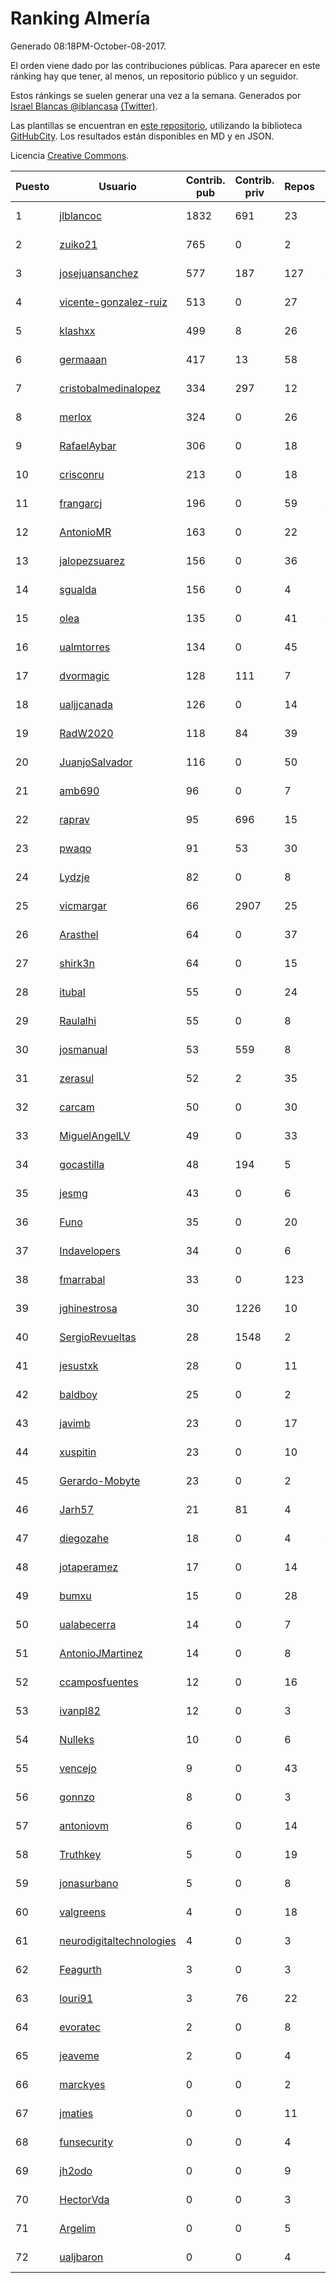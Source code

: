 # Ranking Almería

Generado 08:18PM-October-08-2017.

El orden viene dado por las contribuciones públicas. Para aparecer en este ránking hay que tener, al menos, un repositorio público y un seguidor.

Estos ránkings se suelen generar una vez a la semana. Generados por [Israel Blancas @iblancasa](https://github.com/iblancasa/) [(Twitter)](https://twitter.com/iblancasa).

Las plantillas se encuentran en [este repositorio](https://github.com/iblancasa/GH-Spanish-Ranking), utilizando la biblioteca [GitHubCity](https://github.com/iblancasa/GitHubCity). Los resultados están disponibles en MD y en JSON.

Licencia [Creative Commons](https://creativecommons.org/licenses/by/4.0/).

| Puesto   |  Usuario  | Contrib. pub | Contrib. priv |Repos| Followers | Desde |  Avatar  |
|----------|-----------|--------------|---------------|-----|-----------|-------|----------|
|1|[jlblancoc](https://github.com/jlblancoc)|1832|691|23|148|2013-09-19|![jlblancoc](https://avatars0.githubusercontent.com/u/5497818)|
|2|[zuiko21](https://github.com/zuiko21)|765|0|2|2|2012-12-28|![zuiko21](https://avatars3.githubusercontent.com/u/3143243)|
|3|[josejuansanchez](https://github.com/josejuansanchez)|577|187|127|47|2011-07-01|![josejuansanchez](https://avatars0.githubusercontent.com/u/888481)|
|4|[vicente-gonzalez-ruiz](https://github.com/vicente-gonzalez-ruiz)|513|0|27|20|2015-01-22|![vicente-gonzalez-ruiz](https://avatars0.githubusercontent.com/u/10660795)|
|5|[klashxx](https://github.com/klashxx)|499|8|26|17|2010-07-28|![klashxx](https://avatars0.githubusercontent.com/u/346759)|
|6|[germaaan](https://github.com/germaaan)|417|13|58|116|2013-09-23|![germaaan](https://avatars1.githubusercontent.com/u/5518719)|
|7|[cristobalmedinalopez](https://github.com/cristobalmedinalopez)|334|297|12|18|2015-03-05|![cristobalmedinalopez](https://avatars2.githubusercontent.com/u/11335170)|
|8|[merlox](https://github.com/merlox)|324|0|26|6|2015-07-18|![merlox](https://avatars3.githubusercontent.com/u/13392096)|
|9|[RafaelAybar](https://github.com/RafaelAybar)|306|0|18|15|2016-08-24|![RafaelAybar](https://avatars3.githubusercontent.com/u/21227176)|
|10|[crisconru](https://github.com/crisconru)|213|0|18|20|2013-10-09|![crisconru](https://avatars0.githubusercontent.com/u/5649085)|
|11|[frangarcj](https://github.com/frangarcj)|196|0|59|44|2010-09-15|![frangarcj](https://avatars1.githubusercontent.com/u/399894)|
|12|[AntonioMR](https://github.com/AntonioMR)|163|0|22|6|2014-05-13|![AntonioMR](https://avatars3.githubusercontent.com/u/7569487)|
|13|[jalopezsuarez](https://github.com/jalopezsuarez)|156|0|36|10|2010-05-18|![jalopezsuarez](https://avatars2.githubusercontent.com/u/280283)|
|14|[sgualda](https://github.com/sgualda)|156|0|4|2|2016-06-16|![sgualda](https://avatars3.githubusercontent.com/u/19980894)|
|15|[olea](https://github.com/olea)|135|0|41|44|2009-10-18|![olea](https://avatars2.githubusercontent.com/u/141267)|
|16|[ualmtorres](https://github.com/ualmtorres)|134|0|45|13|2012-11-21|![ualmtorres](https://avatars3.githubusercontent.com/u/2856222)|
|17|[dvormagic](https://github.com/dvormagic)|128|111|7|3|2016-03-15|![dvormagic](https://avatars3.githubusercontent.com/u/17849198)|
|18|[ualjjcanada](https://github.com/ualjjcanada)|126|0|14|9|2015-04-16|![ualjjcanada](https://avatars1.githubusercontent.com/u/11983068)|
|19|[RadW2020](https://github.com/RadW2020)|118|84|39|17|2014-08-24|![RadW2020](https://avatars1.githubusercontent.com/u/8538542)|
|20|[JuanjoSalvador](https://github.com/JuanjoSalvador)|116|0|50|51|2013-07-21|![JuanjoSalvador](https://avatars1.githubusercontent.com/u/5058655)|
|21|[amb690](https://github.com/amb690)|96|0|7|2|2016-03-15|![amb690](https://avatars3.githubusercontent.com/u/17849212)|
|22|[raprav](https://github.com/raprav)|95|696|15|16|2009-03-12|![raprav](https://avatars1.githubusercontent.com/u/62855)|
|23|[pwaqo](https://github.com/pwaqo)|91|53|30|12|2012-06-30|![pwaqo](https://avatars3.githubusercontent.com/u/1909548)|
|24|[Lydzje](https://github.com/Lydzje)|82|0|8|2|2016-02-20|![Lydzje](https://avatars1.githubusercontent.com/u/17357136)|
|25|[vicmargar](https://github.com/vicmargar)|66|2907|25|24|2008-11-18|![vicmargar](https://avatars1.githubusercontent.com/u/35163)|
|26|[Arasthel](https://github.com/Arasthel)|64|0|37|78|2010-11-14|![Arasthel](https://avatars0.githubusercontent.com/u/480955)|
|27|[shirk3n](https://github.com/shirk3n)|64|0|15|2|2014-01-27|![shirk3n](https://avatars0.githubusercontent.com/u/6516842)|
|28|[itubal](https://github.com/itubal)|55|0|24|6|2008-05-29|![itubal](https://avatars1.githubusercontent.com/u/11919)|
|29|[Raulalhi](https://github.com/Raulalhi)|55|0|8|2|2015-12-01|![Raulalhi](https://avatars0.githubusercontent.com/u/16103966)|
|30|[josmanual](https://github.com/josmanual)|53|559|8|2|2015-02-23|![josmanual](https://avatars1.githubusercontent.com/u/11162684)|
|31|[zerasul](https://github.com/zerasul)|52|2|35|25|2013-11-29|![zerasul](https://avatars1.githubusercontent.com/u/6067824)|
|32|[carcam](https://github.com/carcam)|50|0|30|14|2012-05-01|![carcam](https://avatars2.githubusercontent.com/u/1695138)|
|33|[MiguelAngelLV](https://github.com/MiguelAngelLV)|49|0|33|14|2011-02-25|![MiguelAngelLV](https://avatars3.githubusercontent.com/u/638110)|
|34|[gocastilla](https://github.com/gocastilla)|48|194|5|6|2016-07-20|![gocastilla](https://avatars1.githubusercontent.com/u/20567140)|
|35|[jesmg](https://github.com/jesmg)|43|0|6|10|2014-06-25|![jesmg](https://avatars2.githubusercontent.com/u/7987855)|
|36|[Funo](https://github.com/Funo)|35|0|20|2|2013-09-10|![Funo](https://avatars0.githubusercontent.com/u/5426414)|
|37|[Indavelopers](https://github.com/Indavelopers)|34|0|6|13|2012-09-06|![Indavelopers](https://avatars2.githubusercontent.com/u/2288761)|
|38|[fmarrabal](https://github.com/fmarrabal)|33|0|123|5|2012-11-09|![fmarrabal](https://avatars2.githubusercontent.com/u/2758972)|
|39|[jghinestrosa](https://github.com/jghinestrosa)|30|1226|10|6|2014-03-20|![jghinestrosa](https://avatars3.githubusercontent.com/u/7010036)|
|40|[SergioRevueltas](https://github.com/SergioRevueltas)|28|1548|2|9|2014-03-12|![SergioRevueltas](https://avatars0.githubusercontent.com/u/6931657)|
|41|[jesustxk](https://github.com/jesustxk)|28|0|11|9|2014-07-01|![jesustxk](https://avatars1.githubusercontent.com/u/8038664)|
|42|[baldboy](https://github.com/baldboy)|25|0|2|5|2011-01-03|![baldboy](https://avatars3.githubusercontent.com/u/545420)|
|43|[javimb](https://github.com/javimb)|23|0|17|19|2012-02-05|![javimb](https://avatars2.githubusercontent.com/u/1410846)|
|44|[xuspitin](https://github.com/xuspitin)|23|0|10|5|2014-09-12|![xuspitin](https://avatars3.githubusercontent.com/u/8753302)|
|45|[Gerardo-Mobyte](https://github.com/Gerardo-Mobyte)|23|0|2|3|2015-12-12|![Gerardo-Mobyte](https://avatars1.githubusercontent.com/u/16266332)|
|46|[Jarh57](https://github.com/Jarh57)|21|81|4|6|2013-02-12|![Jarh57](https://avatars3.githubusercontent.com/u/3541308)|
|47|[diegozahe](https://github.com/diegozahe)|18|0|4|4|2016-09-02|![diegozahe](https://avatars0.githubusercontent.com/u/21882800)|
|48|[jotaperamez](https://github.com/jotaperamez)|17|0|14|10|2015-01-13|![jotaperamez](https://avatars3.githubusercontent.com/u/10507381)|
|49|[bumxu](https://github.com/bumxu)|15|0|28|6|2012-05-15|![bumxu](https://avatars0.githubusercontent.com/u/1742635)|
|50|[ualabecerra](https://github.com/ualabecerra)|14|0|7|9|2011-01-11|![ualabecerra](https://avatars3.githubusercontent.com/u/558072)|
|51|[AntonioJMartinez](https://github.com/AntonioJMartinez)|14|0|8|9|2013-01-30|![AntonioJMartinez](https://avatars1.githubusercontent.com/u/3426426)|
|52|[ccamposfuentes](https://github.com/ccamposfuentes)|12|0|16|8|2013-12-16|![ccamposfuentes](https://avatars1.githubusercontent.com/u/6200116)|
|53|[ivanpl82](https://github.com/ivanpl82)|12|0|3|5|2016-04-13|![ivanpl82](https://avatars1.githubusercontent.com/u/18446323)|
|54|[Nulleks](https://github.com/Nulleks)|10|0|6|2|2016-02-23|![Nulleks](https://avatars1.githubusercontent.com/u/17429698)|
|55|[vencejo](https://github.com/vencejo)|9|0|43|17|2013-05-11|![vencejo](https://avatars3.githubusercontent.com/u/4402394)|
|56|[gonnzo](https://github.com/gonnzo)|8|0|3|2|2015-09-30|![gonnzo](https://avatars0.githubusercontent.com/u/14915357)|
|57|[antoniovm](https://github.com/antoniovm)|6|0|14|8|2014-03-17|![antoniovm](https://avatars0.githubusercontent.com/u/6975327)|
|58|[Truthkey](https://github.com/Truthkey)|5|0|19|5|2011-01-15|![Truthkey](https://avatars2.githubusercontent.com/u/565739)|
|59|[jonasurbano](https://github.com/jonasurbano)|5|0|8|8|2011-07-31|![jonasurbano](https://avatars0.githubusercontent.com/u/950088)|
|60|[valgreens](https://github.com/valgreens)|4|0|18|20|2011-07-08|![valgreens](https://avatars1.githubusercontent.com/u/903263)|
|61|[neurodigitaltechnologies](https://github.com/neurodigitaltechnologies)|4|0|3|3|2013-12-28|![neurodigitaltechnologies](https://avatars0.githubusercontent.com/u/6275593)|
|62|[Feagurth](https://github.com/Feagurth)|3|0|3|7|2013-11-21|![Feagurth](https://avatars0.githubusercontent.com/u/6003799)|
|63|[louri91](https://github.com/louri91)|3|76|22|19|2014-11-16|![louri91](https://avatars2.githubusercontent.com/u/9786318)|
|64|[evoratec](https://github.com/evoratec)|2|0|8|2|2010-11-21|![evoratec](https://avatars0.githubusercontent.com/u/490450)|
|65|[jeaveme](https://github.com/jeaveme)|2|0|4|12|2014-04-17|![jeaveme](https://avatars0.githubusercontent.com/u/7329741)|
|66|[marckyes](https://github.com/marckyes)|0|0|2|2|2010-09-27|![marckyes](https://avatars0.githubusercontent.com/u/417513)|
|67|[jmaties](https://github.com/jmaties)|0|0|11|6|2009-07-30|![jmaties](https://avatars3.githubusercontent.com/u/110144)|
|68|[funsecurity](https://github.com/funsecurity)|0|0|4|10|2014-03-30|![funsecurity](https://avatars2.githubusercontent.com/u/7109970)|
|69|[jh2odo](https://github.com/jh2odo)|0|0|9|2|2014-05-06|![jh2odo](https://avatars3.githubusercontent.com/u/7497387)|
|70|[HectorVda](https://github.com/HectorVda)|0|0|3|7|2014-06-04|![HectorVda](https://avatars2.githubusercontent.com/u/7792924)|
|71|[Argelim](https://github.com/Argelim)|0|0|5|2|2014-08-11|![Argelim](https://avatars1.githubusercontent.com/u/8420048)|
|72|[ualjbaron](https://github.com/ualjbaron)|0|0|4|3|2016-02-01|![ualjbaron](https://avatars3.githubusercontent.com/u/17000909)|
